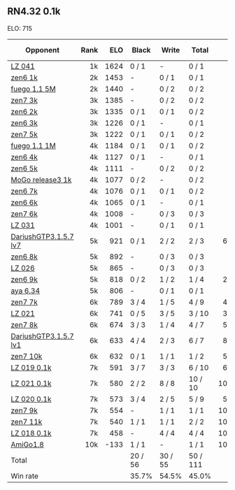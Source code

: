 ## RN4.32 0.1k ##

ELO: 715

Opponent | Rank | ELO | Black | Write | Total | Win rate
---------|-----:|----:|-------|-------|-------|-------:
[LZ 041](LZ%20041.md) | 1k | 1624 | 0 / 1 | - | 0 / 1 | 0.0%
[zen6 1k](zen6%201k.md) | 2k | 1453 | - | 0 / 1 | 0 / 1 | 0.0%
[fuego 1.1 5M](fuego%201.1%205M.md) | 2k | 1440 | - | 0 / 2 | 0 / 2 | 0.0%
[zen7 3k](zen7%203k.md) | 3k | 1385 | - | 0 / 2 | 0 / 2 | 0.0%
[zen6 2k](zen6%202k.md) | 3k | 1335 | 0 / 1 | 0 / 1 | 0 / 2 | 0.0%
[zen6 3k](zen6%203k.md) | 3k | 1226 | 0 / 1 | - | 0 / 1 | 0.0%
[zen7 5k](zen7%205k.md) | 3k | 1222 | 0 / 1 | 0 / 1 | 0 / 2 | 0.0%
[fuego 1.1 1M](fuego%201.1%201M.md) | 4k | 1184 | 0 / 1 | 0 / 1 | 0 / 2 | 0.0%
[zen6 4k](zen6%204k.md) | 4k | 1127 | 0 / 1 | - | 0 / 1 | 0.0%
[zen6 5k](zen6%205k.md) | 4k | 1111 | - | 0 / 2 | 0 / 2 | 0.0%
[MoGo release3 1k](MoGo%20release3%201k.md) | 4k | 1077 | 0 / 2 | - | 0 / 2 | 0.0%
[zen6 7k](zen6%207k.md) | 4k | 1076 | 0 / 1 | 0 / 1 | 0 / 2 | 0.0%
[zen6 6k](zen6%206k.md) | 4k | 1065 | 0 / 1 | - | 0 / 1 | 0.0%
[zen7 6k](zen7%206k.md) | 4k | 1008 | - | 0 / 3 | 0 / 3 | 0.0%
[LZ 031](LZ%20031.md) | 4k | 1001 | - | 0 / 1 | 0 / 1 | 0.0%
[DariushGTP3.1.5.7 lv7](DariushGTP3.1.5.7%20lv7.md) | 5k | 921 | 0 / 1 | 2 / 2 | 2 / 3 | 66.7%
[zen6 8k](zen6%208k.md) | 5k | 892 | - | 0 / 3 | 0 / 3 | 0.0%
[LZ 026](LZ%20026.md) | 5k | 865 | - | 0 / 3 | 0 / 3 | 0.0%
[zen6 9k](zen6%209k.md) | 5k | 818 | 0 / 2 | 1 / 2 | 1 / 4 | 25.0%
[aya 6.34](aya%206.34.md) | 5k | 806 | - | 0 / 1 | 0 / 1 | 0.0%
[zen7 7k](zen7%207k.md) | 6k | 789 | 3 / 4 | 1 / 5 | 4 / 9 | 44.4%
[LZ 021](LZ%20021.md) | 6k | 741 | 0 / 5 | 3 / 5 | 3 / 10 | 30.0%
[zen7 8k](zen7%208k.md) | 6k | 674 | 3 / 3 | 1 / 4 | 4 / 7 | 57.1%
[DariushGTP3.1.5.7 lv1](DariushGTP3.1.5.7%20lv1.md) | 6k | 633 | 4 / 4 | 2 / 3 | 6 / 7 | 85.7%
[zen7 10k](zen7%2010k.md) | 6k | 632 | 0 / 1 | 1 / 1 | 1 / 2 | 50.0%
[LZ 019 0.1k](LZ%20019%200.1k.md) | 7k | 591 | 3 / 7 | 3 / 3 | 6 / 10 | 60.0%
[LZ 021 0.1k](LZ%20021%200.1k.md) | 7k | 580 | 2 / 2 | 8 / 8 | 10 / 10 | 100.0%
[LZ 020 0.1k](LZ%20020%200.1k.md) | 7k | 573 | 3 / 4 | 2 / 5 | 5 / 9 | 55.6%
[zen7 9k](zen7%209k.md) | 7k | 554 | - | 1 / 1 | 1 / 1 | 100.0%
[zen7 11k](zen7%2011k.md) | 7k | 540 | 1 / 1 | 1 / 1 | 2 / 2 | 100.0%
[LZ 018 0.1k](LZ%20018%200.1k.md) | 7k | 458 | - | 4 / 4 | 4 / 4 | 100.0%
[AmiGo1.8](AmiGo1.8.md) | 10k | -133 | 1 / 1 | - | 1 / 1 | 100.0%
Total | | | 20 / 56 | 30 / 55 | 50 / 111 | 
Win rate| | | 35.7% | 54.5% | 45.0% | 
